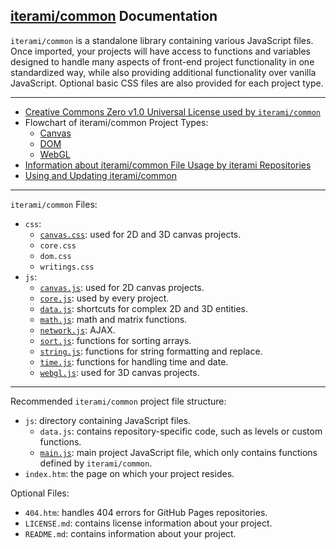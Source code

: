 [iterami/common](https://github.com/iterami/common) Documentation
-----------------------------------------------------------------

`iterami/common` is a standalone library containing various JavaScript files. Once imported, your projects will have access to functions and variables designed to handle many aspects of front-end project functionality in one standardized way, while also providing additional functionality over vanilla JavaScript. Optional basic CSS files are also provided for each project type.

---

* [Creative Commons Zero v1.0 Universal License used by `iterami/common`](https://github.com/iterami/common/blob/gh-pages/LICENSE.md)
* Flowchart of iterami/common Project Types:
  * [Canvas](https://github.com/iterami/Documentation.htm/blob/gh-pages/common/guides/flowchart-canvas.md)
  * [DOM](https://github.com/iterami/Documentation.htm/blob/gh-pages/common/guides/flowchart-dom.md)
  * [WebGL](https://github.com/iterami/Documentation.htm/blob/gh-pages/common/guides/flowchart-webgl.md)
* [Information about iterami/common File Usage by iterami Repositories](https://github.com/iterami/Documentation.htm/blob/gh-pages/repositories/common.md)
* [Using and Updating iterami/common](https://github.com/iterami/Documentation.htm/blob/gh-pages/common/guides/fork.md)

---

`iterami/common` Files:
* `css`:
  * [`canvas.css`](https://github.com/iterami/Documentation.htm/blob/gh-pages/common/files/canvascss.md): used for 2D and 3D canvas projects.
  * `core.css`
  * `dom.css`
  * `writings.css`
* `js`:
  * [`canvas.js`](https://github.com/iterami/Documentation.htm/blob/gh-pages/common/files/canvasjs.md): used for 2D canvas projects.
  * [`core.js`](https://github.com/iterami/Documentation.htm/blob/gh-pages/common/files/corejs.md): used by every project.
  * [`data.js`](https://github.com/iterami/Documentation.htm/blob/gh-pages/common/files/datajs.md): shortcuts for complex 2D and 3D entities.
  * [`math.js`](https://github.com/iterami/Documentation.htm/blob/gh-pages/common/files/mathjs.md): math and matrix functions.
  * [`network.js`](https://github.com/iterami/Documentation.htm/blob/gh-pages/common/files/networkjs.md): AJAX.
  * [`sort.js`](https://github.com/iterami/Documentation.htm/blob/gh-pages/common/files/sortjs.md): functions for sorting arrays.
  * [`string.js`](https://github.com/iterami/Documentation.htm/blob/gh-pages/common/files/stringjs.md): functions for string formatting and replace.
  * [`time.js`](https://github.com/iterami/Documentation.htm/blob/gh-pages/common/files/timejs.md): functions for handling time and date.
  * [`webgl.js`](https://github.com/iterami/Documentation.htm/blob/gh-pages/common/files/webgljs.md): used for 3D canvas projects.

---

Recommended `iterami/common` project file structure:
* `js`: directory containing JavaScript files.
  * `data.js`: contains repository-specific code, such as levels or custom functions.
  * [`main.js`](https://github.com/iterami/Documentation.htm/blob/gh-pages/common/files/mainjs.md): main project JavaScript file, which only contains functions defined by `iterami/common`.
* `index.htm`: the page on which your project resides.

Optional Files:
* `404.htm`: handles 404 errors for GitHub Pages repositories.
* `LICENSE.md`: contains license information about your project.
* `README.md`: contains information about your project.
